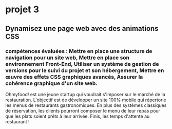 # projet 3
## Dynamisez une page web avec des animations CSS
### compétences évaluées : Mettre en place une structure de navigation pour un site web, Mettre en place son environnement Front-End, Utiliser un système de gestion de versions pour le suivi du projet et son hébergement, Mettre en œuvre des effets CSS graphiques avancés, Assurer la cohérence graphique d'un site web.

Ohmyfood! est une jeune startup qui voudrait s'imposer sur le marché de la restauration. L'objectif est de développer un site 100% mobile qui répertorie les menus de restaurants gastronomiques. En plus des systèmes classiques de réservation, les clients pourront composer le menu de leur repas pour que les plats soient prêts à leur arrivée. Finis, les temps d'attente au restaurant !
